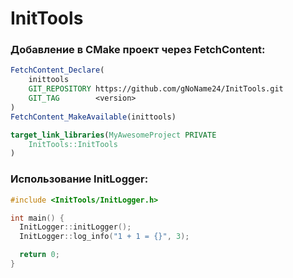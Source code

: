 # InitTools

### Добавление в CMake проект через FetchContent:
```cmake
FetchContent_Declare(
    inittools
    GIT_REPOSITORY https://github.com/gNoName24/InitTools.git
    GIT_TAG        <version>
)
FetchContent_MakeAvailable(inittools)

target_link_libraries(MyAwesomeProject PRIVATE
    InitTools::InitTools
)
```

### Использование InitLogger:
```cpp
#include <InitTools/InitLogger.h>

int main() {
  InitLogger::initLogger();
  InitLogger::log_info("1 + 1 = {}", 3);

  return 0;
}
```
